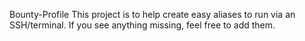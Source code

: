 Bounty-Profile
This project is to help create easy aliases to run via an SSH/terminal. If you see anything missing, feel free to add them.